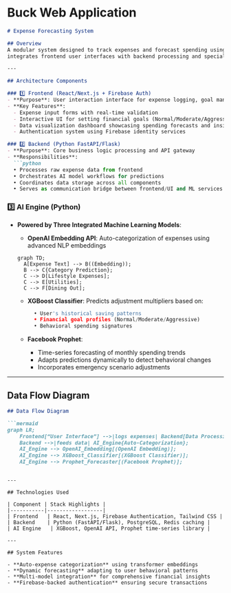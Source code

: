 # Buck Web Application

```markdown
# Expense Forecasting System

## Overview
A modular system designed to track expenses and forecast spending using AI-powered components. The architecture
integrates frontend user interfaces with backend processing and specialized machine learning models.

---

## Architecture Components

### 1️⃣ Frontend (React/Next.js + Firebase Auth)
- **Purpose**: User interaction interface for expense logging, goal management, and visualization
- **Key Features**:
  - Expense input forms with real-time validation
  - Interactive UI for setting financial goals (Normal/Moderate/Aggressive profiles)
  - Data visualization dashboard showcasing spending forecasts and insights
  - Authentication system using Firebase identity services

### 2️⃣ Backend (Python FastAPI/Flask)
- **Purpose**: Core business logic processing and API gateway
- **Responsibilities**:
  ```python
  • Processes raw expense data from frontend
  • Orchestrates AI model workflows for predictions
  • Coordinates data storage across all components
  • Serves as communication bridge between frontend/UI and ML services
  ```

### 3️⃣ AI Engine (Python)
- **Powered by Three Integrated Machine Learning Models**:
  - **OpenAI Embedding API**: Auto-categorization of expenses using advanced NLP embeddings

  ```mermaid
  graph TD;
    A[Expense Text] --> B((Embedding));
    B --> C{Category Prediction};
    C --> D[Lifestyle Expenses];
    C --> E[Utilities];
    C --> F[Dining Out];
  ```

  - **XGBoost Classifier**: Predicts adjustment multipliers based on:
    ```python
      • User's historical saving patterns
      • Financial goal profiles (Normal/Moderate/Aggressive)
      • Behavioral spending signatures
    ```

  - **Facebook Prophet**:
    - Time-series forecasting of monthly spending trends
    - Adapts predictions dynamically to detect behavioral changes
    - Incorporates emergency scenario adjustments

---

## Data Flow Diagram

```markdown
## Data Flow Diagram

```mermaid
graph LR;
    Frontend[“User Interface”] -->|logs expenses| Backend[Data Processing];
    Backend -->|feeds data| AI_Engine{Auto-Categorization};
    AI_Engine --> OpenAI_Embedding[(OpenAI Embedding)];
    AI_Engine --> XGBoost_Classifier[(XGBoost Classifier)];
    AI_Engine --> Prophet_Forecaster[(Facebook Prophet)];
```
```

---

## Technologies Used

| Component | Stack Highlights |
|-----------|------------------|
| Frontend   | React, Next.js, Firebase Authentication, Tailwind CSS |
| Backend    | Python (FastAPI/Flask), PostgreSQL, Redis caching |
| AI Engine   | XGBoost, OpenAI API, Prophet time-series library |

---

## System Features

- **Auto-expense categorization** using transformer embeddings
- **Dynamic forecasting** adapting to user behavioral patterns
- **Multi-model integration** for comprehensive financial insights
- **Firebase-backed authentication** ensuring secure transactions
```

